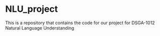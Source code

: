 # NLU_project
This is a repository that contains the code for our project for DSGA-1012 Natural Language Understanding

